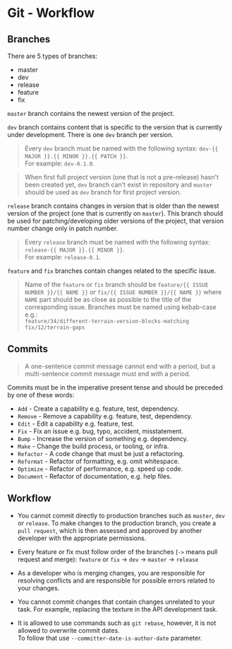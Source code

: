 # Git - Workflow

## Branches
There are 5 types of branches:
- master
- dev
- release
- feature
- fix

`master` branch contains the newest version of the project.

`dev` branch contains content that is specific to the version that is currently under development.
There is one `dev` branch per version.
> Every `dev` branch must be named with the following syntax:
`dev-{{ MAJOR }}.{{ MINOR }}.{{ PATCH }}`. <br> For example: `dev-0.1.0`.

> When first full project version (one that is not a pre-release) hasn't been created yet, `dev` branch can't exist in repository and `master` should be used as `dev` branch for first project version.

`release` branch contains changes in version that is older than the newest version of the project (one that is currently on `master`).
This branch should be used for patching/developing older versions of the project, that version number change only in patch number.
> Every `release` branch must be named with the following syntax:
`release-{{ MAJOR }}.{{ MINOR }}`. <br> For example: `release-0.1`.

`feature` and `fix` branches contain changes related to the specific issue.
> Name of the `feature` or `fix` branch should be `feature/{{ ISSUE NUMBER }}/{{ NAME }}` or `fix/{{ ISSUE NUMBER }}/{{ NAME }}` where `NAME` part should be as close as possible to the title of the corresponding issue.
Branches must be named using kebab-case e.g.:<br>
`feature/34/different-terrain-version-blocks-matching`<br>
`fix/12/terrain-gaps`

## Commits
> A one-sentence commit message cannot end with a period,
> but a multi-sentence commit message must end with a period.

Commits must be in the imperative present tense and should be preceded by one of these words:
* `Add` - Create a capability e.g. feature, test, dependency.
* `Remove` - Remove a capability e.g. feature, test, dependency.
* `Edit` - Edit a capability e.g. feature, test.
* `Fix` - Fix an issue e.g. bug, typo, accident, misstatement.
* `Bump` - Increase the version of something e.g. dependency.
* `Make` - Change the build process, or tooling, or infra.
* `Refactor` - A code change that must be just a refactoring.
* `Reformat` - Refactor of formatting, e.g. omit whitespace.
* `Optimize` - Refactor of performance, e.g. speed up code.
* `Document` - Refactor of documentation, e.g. help files.

## Workflow
* You cannot commit directly to production branches such as `master`, `dev` or `release`. To make changes to the production branch, you create a `pull request`, which is then assessed and approved by another developer with the appropriate permissions.<br>

* Every feature or fix must follow order of the branches (`->` means pull request and merge):
  `feature` or `fix` -> `dev` -> `master` -> `release`<br>

* As a developer who is merging changes, you are responsible for resolving conflicts and are responsible for possible errors related to your changes.

* You cannot commit changes that contain changes unrelated to your task. For example, replacing the texture in the API development task.

* It is allowed to use commands such as `git rebase`, however, it is not allowed to overwrite commit dates.<br>
To follow that use `--committer-date-is-author-date` parameter.